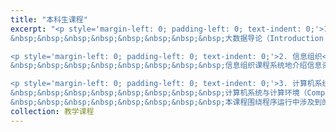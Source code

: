 ```yaml
---
title: "本科生课程"
excerpt: "<p style='margin-left: 0; padding-left: 0; text-indent: 0;'>1. 大数据导论<br>
&nbsp;&nbsp;&nbsp;&nbsp;&nbsp;&nbsp;&nbsp;&nbsp;大数据导论（Introduction of Big Data）是帮助学生认识大数据时代、了解智能社会中重要现象和规律的数理科学类通识基础课。掌握大数据概念、具备大数据思维，是新时代对人才的新要求。本课程的学习不但为本专业后继课程的学习打下基础，还作为一门通识素质培养课在课程体系中占据重要的地位和作用，让学生更融会贯通地接受新事物和新技术。本课程结合信息科学探讨大数据，内容深入浅出，适合本科低年级学生学习。课程内容包括大数据概述，数据的表示与存储，数据思维与分析方法，大数据与机器智能，大数据技术，大数据应用，大数据安全，大数据伦理，数据共享、数据开放，大数据交易和大数据治理等。</p>

<p style='margin-left: 0; padding-left: 0; text-indent: 0;'>2. 信息组织<br>
&nbsp;&nbsp;&nbsp;&nbsp;&nbsp;&nbsp;&nbsp;&nbsp;信息组织课程系统地介绍信息资源组织的理论、技术和方法，是各高校信息管理、图书馆、情报、档案、出版发行等专业的核心课程。本课程内容包括：信息组织的概念、应用与意义；信息组织模型；信息组织基本原理；信息资源分类法、主题法的概念、结构组成及编制原理；典型的分类表和主题词表介绍及使用；信息资源描述的模型、方法和规范；信息资源组织系统的设计、实现与评价；网络信息组织、本体的概念、构建与应用等。本课程对培养学生的信息基础理论知识和信息组织应用技能起到重要作用，为学生今后从事信息管理和信息系统的研究及实践打下重要基础。</p>

<p style='margin-left: 0; padding-left: 0; text-indent: 0;'>3. 计算机系统与计算环境<br>
&nbsp;&nbsp;&nbsp;&nbsp;&nbsp;&nbsp;&nbsp;&nbsp;计算机系统与计算环境（Computing System and Computation Environment）是信息管理与信息系统专业和计算机相关专业的学生需要掌握的一门专业课。在本专业的计算机课程模块中，该课程是唯一一门展现计算机系统层次观的课。从课程地位来说，它起着承上启下的作用，对数据库、计算机网络、高级程序设计等课程提供软硬件计算环境的基础知识。学生在本门课程之前已经学习了离散数学、数据结构和程序设计，能开发程序解决简单的应用问题。但是对程序运行中涉及怎样的计算环境、内存如何分配、资源怎样协调、高级程序如何通过输入输出系统完成人机交互等重要问题都还缺乏认知。而这门课程站在软硬件系统的角度，提供了上下贯通知识点的路径。将较全面、系统地介绍计算环境的层次、构成及计算机系统的工作过程。<br>
&nbsp;&nbsp;&nbsp;&nbsp;&nbsp;&nbsp;&nbsp;&nbsp;本课程围绕程序运行中涉及到的软硬件和网络环境，分为不同层次的介绍。内容包括计算机系统概论、信息的表示与运算、存储系统、中央处理器、输入输出系统、汇编、文件系统、编译过程等。本课程帮助学生系统掌握计算机平台的基础知识，为学习本专业后继课程和从事信息相关的技术工作打好基础。</p>"
collection: 教学课程
---
```

